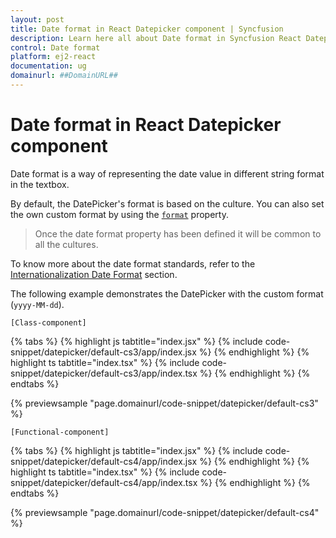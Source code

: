 ```yaml
---
layout: post
title: Date format in React Datepicker component | Syncfusion
description: Learn here all about Date format in Syncfusion React Datepicker component of Syncfusion Essential JS 2 and more.
control: Date format 
platform: ej2-react
documentation: ug
domainurl: ##DomainURL##
---
```


# Date format in React Datepicker component

Date format is a way of representing the date value in different string format in the textbox.

By default, the DatePicker's format is based on the culture. You can also set the own custom format by using the
[`format`](https://ej2.syncfusion.com/react/documentation/api/datepicker#format) property.

> Once the date format property has been defined it will be common to all the cultures.

To know more about the date format standards, refer to the [Internationalization Date Format](http://ej2.syncfusion.com/documentation/base/internationalization/) section.

The following example demonstrates the DatePicker with the custom format (`yyyy-MM-dd`).

`[Class-component]`

{% tabs %}
{% highlight js tabtitle="index.jsx" %}
{% include code-snippet/datepicker/default-cs3/app/index.jsx %}
{% endhighlight %}
{% highlight ts tabtitle="index.tsx" %}
{% include code-snippet/datepicker/default-cs3/app/index.tsx %}
{% endhighlight %}
{% endtabs %}

 {% previewsample "page.domainurl/code-snippet/datepicker/default-cs3" %}

`[Functional-component]`

{% tabs %}
{% highlight js tabtitle="index.jsx" %}
{% include code-snippet/datepicker/default-cs4/app/index.jsx %}
{% endhighlight %}
{% highlight ts tabtitle="index.tsx" %}
{% include code-snippet/datepicker/default-cs4/app/index.tsx %}
{% endhighlight %}
{% endtabs %}

 {% previewsample "page.domainurl/code-snippet/datepicker/default-cs4" %}
